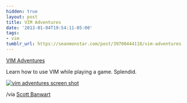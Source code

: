 ```yaml
---
hidden: true
layout: post
title: VIM Adventures
date: '2013-01-04T19:54:11-05:00'
tags:
- vim
tumblr_url: https://seanmonstar.com/post/39700444118/vim-adventures
---
```

[VIM Adventures](http://vim-adventures.com/)  

Learn how to use VIM while playing a game. Splendid.

[![vim adventures screen shot](https://64.media.tumblr.com/29f41bd384e9ac3465dfcf16cd08e474/tumblr_mg4np7EYz61qzhan1o1_1280.png)](http://vim-adventures.com/)

/via [Scott Banwart](https://sbanwart.tent.is/posts/8oGqLjUvdYD1T-e3esHWAQ)

